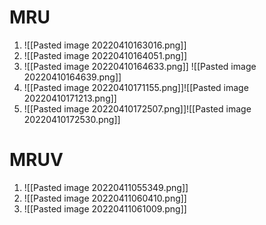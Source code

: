# MRU
1. ![[Pasted image 20220410163016.png]] 
2. ![[Pasted image 20220410164051.png]]
3. ![[Pasted image 20220410164633.png]] ![[Pasted image 20220410164639.png]]
4. ![[Pasted image 20220410171155.png]]![[Pasted image 20220410171213.png]]
5. ![[Pasted image 20220410172507.png]]![[Pasted image 20220410172530.png]]














# MRUV
1. ![[Pasted image 20220411055349.png]]
2. ![[Pasted image 20220411060410.png]]
3. ![[Pasted image 20220411061009.png]]